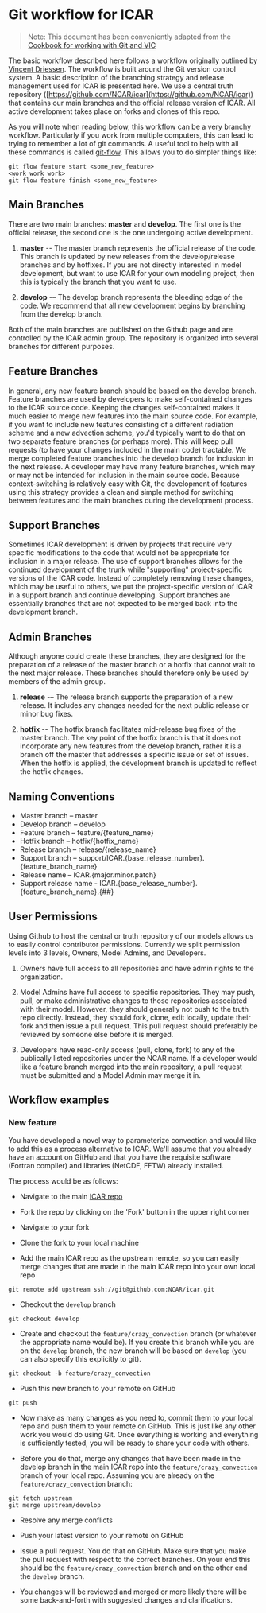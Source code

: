 # Git workflow for ICAR

> Note: This document has been conveniently adapted from the [Cookbook for working with Git and VIC](https://github.com/UW-Hydro/VIC/wiki/Git-Workflow)

The basic workflow described here follows a workflow originally outlined by [Vincent Driessen](http://nvie.com/posts/a-successful-git-branching-model/). The workflow is built around the Git version control system. A basic description of the branching strategy and release management used for ICAR is presented here. We use a central truth repository ([https://github.com/NCAR/icar](https://github.com/NCAR/icar)) that contains our main branches and the official release version of ICAR. All active development takes place on forks and clones of this repo.

As you will note when reading below, this workflow can be a very branchy workflow.  Particularly if you work from multiple computers, this can lead to trying to remember a lot of git commands.  A useful tool to help with all these commands is called [git-flow](https://github.com/petervanderdoes/gitflow-avh). This allows you to do simpler things like:

```shell
git flow feature start <some_new_feature>
<work work work>
git flow feature finish <some_new_feature>
```

## Main Branches

There are two main branches: **master** and **develop**. The first one is the official release, the second one is the one undergoing active development.

 1. **master** -- The master branch represents the official release of the code. This branch is updated by new releases from the develop/release branches and by hotfixes. If you are not directly interested in model development, but want to use ICAR for your own modeling project, then this is typically the branch that you want to use.

 2. **develop** -– The develop branch represents the bleeding edge of the code. We recommend that all new development begins by branching from the develop branch.

 Both of the main branches are published on the Github page and are controlled by the ICAR admin group. The repository is organized into several branches for different purposes.

## Feature Branches

In general, any new feature branch should be based on the develop branch. Feature branches are used by developers to make self-contained changes to the ICAR source code. Keeping the changes self-contained makes it much easier to merge new features into the main source code. For example, if you want to include new features consisting of a different radiation scheme and a new advection scheme, you'd typically want to do that on two separate feature branches (or perhaps more). This will keep pull requests (to have your changes included in the main code) tractable. We merge completed feature branches into the develop branch for inclusion in the next release. A developer may have many feature branches, which may or may not be intended for inclusion in the main source code. Because context-switching is relatively easy with Git, the development of features using this strategy provides a clean and simple method for switching between features and the main branches during the development process.

## Support Branches

Sometimes ICAR development is driven by projects that require very specific modifications to the code that would not be appropriate for inclusion in a major release. The use of support branches allows for the continued development of the trunk while "supporting" project-specific versions of the ICAR code. Instead of completely removing these changes, which may be useful to others, we put the project-specific version of ICAR in a support branch and continue developing. Support branches are essentially branches that are not expected to be merged back into the development branch.

## Admin Branches

Although anyone could create these branches, they are designed for the preparation of a release of the master branch or a hotfix that cannot wait to the next major release. These branches should therefore only be used by members of the admin group.

 1. **release** -– The release branch supports the preparation of a new release. It includes any changes needed for the next public release or minor bug fixes.

 2. **hotfix** -- The hotfix branch facilitates mid-release bug fixes of the master branch. The key point of the hotfix branch is that it does not incorporate any new features from the develop branch, rather it is a branch off the master that addresses a specific issue or set of issues. When the hotfix is applied, the development branch is updated to reflect the hotfix changes.

## Naming Conventions
 * Master branch – master
 * Develop branch – develop
 * Feature branch – feature/{feature_name}
 * Hotfix branch – hotfix/{hotfix_name}
 * Release branch – release/{release_name}
 * Support branch – support/ICAR.{base_release_number}.{feature_branch_name}
 * Release name – ICAR.{major.minor.patch}
 * Support release name - ICAR.{base_release_number}.{feature_branch_name}.{##}

## User Permissions
Using Github to host the central or truth repository of our models allows us to easily control contributor permissions. Currently we split permission levels into 3 levels, Owners, Model Admins, and Developers.

 1. Owners have full access to all repositories and have admin rights to the organization.

 2. Model Admins have full access to specific repositories. They may push, pull, or make administrative changes to those repositories associated with their model. However, they should generally not push to the truth repo directly. Instead, they should fork, clone, edit locally, update their fork and then issue a pull request. This pull request should preferably be reviewed by someone else before it is merged.

 3. Developers have read-only access (pull, clone, fork) to any of the publically listed repositories under the NCAR name. If a developer would like a feature branch merged into the main repository, a pull request must be submitted and a Model Admin may merge it in.

## Workflow examples

### New feature

You have developed a novel way to parameterize convection and would like to add this as a process alternative to ICAR. We'll assume that you already have an account on GitHub and that you have the requisite software (Fortran compiler) and libraries (NetCDF, FFTW) already installed.

The process would be as follows:

 * Navigate to the main [ICAR repo](https://github.com/NCAR/icar)

 * Fork the repo by clicking on the 'Fork' button in the upper right corner

 * Navigate to your fork

 * Clone the fork to your local machine

 * Add the main ICAR repo as the upstream remote, so you can easily merge changes that are made in the main ICAR repo into your own local repo

```shell
git remote add upstream ssh://git@github.com:NCAR/icar.git
```

 * Checkout the `develop` branch
```shell
git checkout develop
```

 * Create and checkout the `feature/crazy_convection` branch (or whatever the appropriate name would be). If you create this branch while you are on the `develop` branch, the new branch will be based on `develop` (you can also specify this explicitly to git).
```shell
git checkout -b feature/crazy_convection
```
 * Push this new branch to your remote on GitHub
```shell
git push
```

 * Now make as many changes as you need to, commit them to your local repo and push them to your remote on GitHub. This is just like any other work you would do using Git. Once everything is working and everything is sufficiently tested, you will be ready to share your code with others.


 * Before you do that, merge any changes that have been made in the develop branch in the main ICAR repo into the `feature/crazy_convection` branch of your local repo. Assuming you are already on the `feature/crazy_convection` branch:

```shell
git fetch upstream
git merge upstream/develop
```

 * Resolve any merge conflicts

 * Push your latest version to your remote on GitHub

 * Issue a pull request. You do that on GitHub. Make sure that you make the pull request with respect to the correct branches. On your end this should be the `feature/crazy_convection` branch and on the other end the `develop` branch.

 * You changes will be reviewed and merged or more likely there will be some back-and-forth with suggested changes and clarifications.
